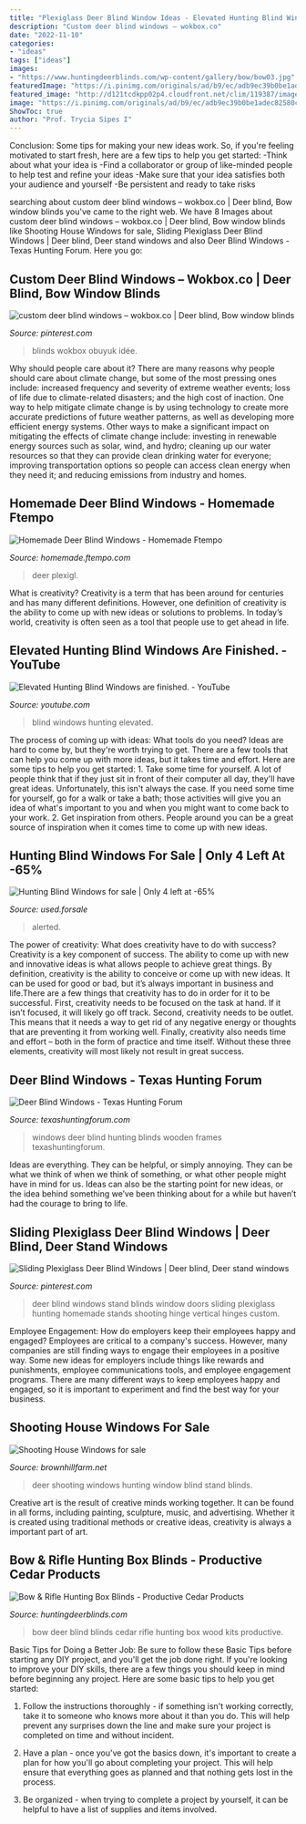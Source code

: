 ```yaml
---
title: "Plexiglass Deer Blind Window Ideas - Elevated Hunting Blind Windows Are Finished."
description: "Custom deer blind windows – wokbox.co"
date: "2022-11-10"
categories:
- "ideas"
tags: ["ideas"]
images:
- "https://www.huntingdeerblinds.com/wp-content/gallery/bow/bow03.jpg"
featuredImage: "https://i.pinimg.com/originals/ad/b9/ec/adb9ec39b0be1adec82580cde75edee5.jpg"
featured_image: "http://d121tcdkpp02p4.cloudfront.net/clim/119387/image-1441335896.jpg"
image: "https://i.pinimg.com/originals/ad/b9/ec/adb9ec39b0be1adec82580cde75edee5.jpg"
ShowToc: true
author: "Prof. Trycia Sipes I"
---
```



Conclusion: Some tips for making your new ideas work.
So, if you're feeling motivated to start fresh, here are a few tips to help you get started: 
-Think about what your idea is 
-Find a collaborator or group of like-minded people to help test and refine your ideas 
-Make sure that your idea satisfies both your audience and yourself 
-Be persistent and ready to take risks

	

		
searching about custom deer blind windows – wokbox.co | Deer blind, Bow window blinds you've came to the right web. We have 8 Images about custom deer blind windows – wokbox.co | Deer blind, Bow window blinds like Shooting House Windows for sale, Sliding Plexiglass Deer Blind Windows | Deer blind, Deer stand windows and also Deer Blind Windows - Texas Hunting Forum. Here you go:
		
    
## Custom Deer Blind Windows – Wokbox.co | Deer Blind, Bow Window Blinds

<img loading=lazy src="https://i.pinimg.com/originals/f3/d8/a7/f3d8a7721c7b233d62f07837af5cd799.jpg" onerror="this.onerror=null;this.src='https://tse2.mm.bing.net/th?id=OIP.E_5QrNAr2JY-FcGGPQsUyAHaJ3&amp;pid=15.1';" alt="custom deer blind windows – wokbox.co | Deer blind, Bow window blinds">

_Source: pinterest.com_

>blinds wokbox obuyuk idée. 

	

Why should people care about it?
There are many reasons why people should care about climate change, but some of the most pressing ones include: increased frequency and severity of extreme weather events; loss of life due to climate-related disasters; and the high cost of inaction.
One way to help mitigate climate change is by using technology to create more accurate predictions of future weather patterns, as well as developing more efficient energy systems. Other ways to make a significant impact on mitigating the effects of climate change include: investing in renewable energy sources such as solar, wind, and hydro; cleaning up our water resources so that they can provide clean drinking water for everyone; improving transportation options so people can access clean energy when they need it; and reducing emissions from industry and homes.

    
## Homemade Deer Blind Windows - Homemade Ftempo

<img loading=lazy src="http://i219.photobucket.com/albums/cc112/Munsterlndr/windows.jpg" onerror="this.onerror=null;this.src='https://tse2.mm.bing.net/th?id=OIP.UIYLRtEgA-vQLteaE2I7kQHaFj&amp;pid=15.1';" alt="Homemade Deer Blind Windows - Homemade Ftempo">

_Source: homemade.ftempo.com_

>deer plexigl. 

	

What is creativity?
Creativity is a term that has been around for centuries and has many different definitions. However, one definition of creativity is the ability to come up with new ideas or solutions to problems. In today’s world, creativity is often seen as a tool that people use to get ahead in life.

    
## Elevated Hunting Blind Windows Are Finished. - YouTube

<img loading=lazy src="https://i.ytimg.com/vi/UxdlacQlaZ8/maxresdefault.jpg" onerror="this.onerror=null;this.src='https://tse3.mm.bing.net/th?id=OIP.z_HmI5CIFuV0uLevINfAYAHaEK&amp;pid=15.1';" alt="Elevated Hunting Blind Windows are finished. - YouTube">

_Source: youtube.com_

>blind windows hunting elevated. 

	

The process of coming up with ideas: What tools do you need?
Ideas are hard to come by, but they're worth trying to get. There are a few tools that can help you come up with more ideas, but it takes time and effort. Here are some tips to help you get started: 1. Take some time for yourself. A lot of people think that if they just sit in front of their computer all day, they'll have great ideas. Unfortunately, this isn't always the case. If you need some time for yourself, go for a walk or take a bath; those activities will give you an idea of what's important to you and when you might want to come back to your work. 2. Get inspiration from others. People around you can be a great source of inspiration when it comes time to come up with new ideas.

    
## Hunting Blind Windows For Sale | Only 4 Left At -65%

<img loading=lazy src="https://www.used.forsale/sh-img/a8e0d10cafddbc18b0b3a80205f9ad1f_hunting%2Bblind%2Bwindows.jpg" onerror="this.onerror=null;this.src='https://tse1.mm.bing.net/th?id=OIP.na3E7j-hd9gkf7s7jOIZDgHaFj&amp;pid=15.1';" alt="Hunting Blind Windows for sale | Only 4 left at -65%">

_Source: used.forsale_

>alerted. 

	

The power of creativity: What does creativity have to do with success?
Creativity is a key component of success. The ability to come up with new and innovative ideas is what allows people to achieve great things. By definition, creativity is the ability to conceive or come up with new ideas. It can be used for good or bad, but it’s always important in business and life.There are a few things that creativity has to do in order for it to be successful. First, creativity needs to be focused on the task at hand. If it isn’t focused, it will likely go off track. Second, creativity needs to be outlet. This means that it needs a way to get rid of any negative energy or thoughts that are preventing it from working well. Finally, creativity also needs time and effort – both in the form of practice and time itself. Without these three elements, creativity will most likely not result in great success.

    
## Deer Blind Windows - Texas Hunting Forum

<img loading=lazy src="https://texashuntingforum.com/forum/pics/usergals/2014/07/full-52716-8810-deerstandwindow.jpg" onerror="this.onerror=null;this.src='https://tse1.mm.bing.net/th?id=OIP.iJFHDnzNVRImFdc_pFB-BgHaGJ&amp;pid=15.1';" alt="Deer Blind Windows - Texas Hunting Forum">

_Source: texashuntingforum.com_

>windows deer blind hunting blinds wooden frames texashuntingforum. 

	

Ideas are everything. They can be helpful, or simply annoying. They can be what we think of when we think of something, or what other people might have in mind for us. Ideas can also be the starting point for new ideas, or the idea behind something we’ve been thinking about for a while but haven’t had the courage to bring to life.

    
## Sliding Plexiglass Deer Blind Windows | Deer Blind, Deer Stand Windows

<img loading=lazy src="https://i.pinimg.com/originals/ad/b9/ec/adb9ec39b0be1adec82580cde75edee5.jpg" onerror="this.onerror=null;this.src='https://tse3.mm.bing.net/th?id=OIP.yFgd_jhSMXBs4QsOUKqrnAHaFj&amp;pid=15.1';" alt="Sliding Plexiglass Deer Blind Windows | Deer blind, Deer stand windows">

_Source: pinterest.com_

>deer blind windows stand blinds window doors sliding plexiglass hunting homemade stands shooting hinge vertical hinges custom. 

	

Employee Engagement: How do employers keep their employees happy and engaged?
Employees are critical to a company's success. However, many companies are still finding ways to engage their employees in a positive way. Some new ideas for employers include things like rewards and punishments, employee communications tools, and employee engagement programs. There are many different ways to keep employees happy and engaged, so it is important to experiment and find the best way for your business.

    
## Shooting House Windows For Sale

<img loading=lazy src="http://d121tcdkpp02p4.cloudfront.net/clim/119387/image-1441335896.jpg" onerror="this.onerror=null;this.src='https://tse4.mm.bing.net/th?id=OIP.OP7E7decB0Yb_Jdbp9TXjQHaJ4&amp;pid=15.1';" alt="Shooting House Windows for sale">

_Source: brownhillfarm.net_

>deer shooting windows hunting window blind stand blinds. 

	

Creative art is the result of creative minds working together. It can be found in all forms, including painting, sculpture, music, and advertising. Whether it is created using traditional methods or creative ideas, creativity is always a important part of art.

    
## Bow &amp; Rifle Hunting Box Blinds - Productive Cedar Products

<img loading=lazy src="https://www.huntingdeerblinds.com/wp-content/gallery/bow/bow03.jpg" onerror="this.onerror=null;this.src='https://tse1.mm.bing.net/th?id=OIP.lygoFtB2kS6tONqqcA7T7AHaHa&amp;pid=15.1';" alt="Bow &amp; Rifle Hunting Box Blinds - Productive Cedar Products">

_Source: huntingdeerblinds.com_

>bow deer blind blinds cedar rifle hunting box wood kits productive. 

	

Basic Tips for Doing a Better Job: Be sure to follow these Basic Tips before starting any DIY project, and you'll get the job done right.
If you're looking to improve your DIY skills, there are a few things you should keep in mind before beginning any project. Here are some basic tips to help you get started: 
1) Follow the instructions thoroughly - if something isn't working correctly, take it to someone who knows more about it than you do. This will help prevent any surprises down the line and make sure your project is completed on time and without incident. 

2) Have a plan - once you've got the basics down, it's important to create a plan for how you'll go about completing your project. This will help ensure that everything goes as planned and that nothing gets lost in the process. 

3) Be organized - when trying to complete a project by yourself, it can be helpful to have a list of supplies and items involved.

